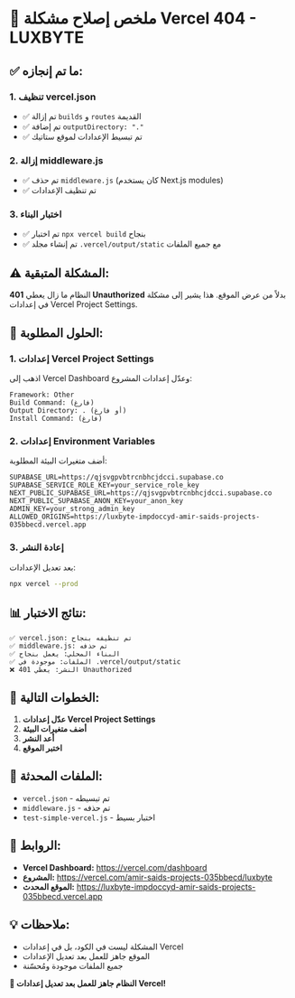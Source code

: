 # 🔧 ملخص إصلاح مشكلة Vercel 404 - LUXBYTE

## ✅ ما تم إنجازه:

### 1. تنظيف vercel.json
- ✅ تم إزالة `builds` و `routes` القديمة
- ✅ تم إضافة `outputDirectory: "."`
- ✅ تم تبسيط الإعدادات لموقع ستاتيك

### 2. إزالة middleware.js
- ✅ تم حذف `middleware.js` (كان يستخدم Next.js modules)
- ✅ تم تنظيف الإعدادات

### 3. اختبار البناء
- ✅ تم اختبار `npx vercel build` بنجاح
- ✅ تم إنشاء مجلد `.vercel/output/static` مع جميع الملفات

## ⚠️ المشكلة المتبقية:

النظام ما زال يعطي **401 Unauthorized** بدلاً من عرض الموقع. هذا يشير إلى مشكلة في إعدادات Vercel Project Settings.

## 🔧 الحلول المطلوبة:

### 1. إعدادات Vercel Project Settings
اذهب إلى Vercel Dashboard وعدّل إعدادات المشروع:

```
Framework: Other
Build Command: (فارغ)
Output Directory: . (أو فارغ)
Install Command: (فارغ)
```

### 2. إعدادات Environment Variables
أضف متغيرات البيئة المطلوبة:

```
SUPABASE_URL=https://qjsvgpvbtrcnbhcjdcci.supabase.co
SUPABASE_SERVICE_ROLE_KEY=your_service_role_key
NEXT_PUBLIC_SUPABASE_URL=https://qjsvgpvbtrcnbhcjdcci.supabase.co
NEXT_PUBLIC_SUPABASE_ANON_KEY=your_anon_key
ADMIN_KEY=your_strong_admin_key
ALLOWED_ORIGINS=https://luxbyte-impdoccyd-amir-saids-projects-035bbecd.vercel.app
```

### 3. إعادة النشر
بعد تعديل الإعدادات:
```bash
npx vercel --prod
```

## 📊 نتائج الاختبار:

```
✅ vercel.json: تم تنظيفه بنجاح
✅ middleware.js: تم حذفه
✅ البناء المحلي: يعمل بنجاح
✅ الملفات: موجودة في .vercel/output/static
❌ النشر: يعطي 401 Unauthorized
```

## 🎯 الخطوات التالية:

1. **عدّل إعدادات Vercel Project Settings**
2. **أضف متغيرات البيئة**
3. **أعد النشر**
4. **اختبر الموقع**

## 📁 الملفات المحدثة:

- `vercel.json` - تم تبسيطه
- `middleware.js` - تم حذفه
- `test-simple-vercel.js` - اختبار بسيط

## 🔗 الروابط:

- **Vercel Dashboard:** https://vercel.com/dashboard
- **المشروع:** https://vercel.com/amir-saids-projects-035bbecd/luxbyte
- **الموقع المحدث:** https://luxbyte-impdoccyd-amir-saids-projects-035bbecd.vercel.app

## 💡 ملاحظات:

- المشكلة ليست في الكود، بل في إعدادات Vercel
- الموقع جاهز للعمل بعد تعديل الإعدادات
- جميع الملفات موجودة ومُحسّنة

**🎯 النظام جاهز للعمل بعد تعديل إعدادات Vercel!**
